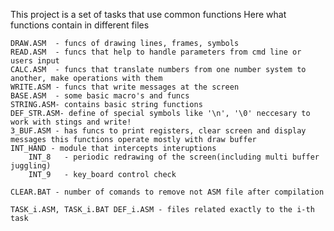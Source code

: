 This project is a set of tasks that use common functions
Here what functions contain in different files

    DRAW.ASM  - funcs of drawing lines, frames, symbols
    READ.ASM  - funcs that help to handle parameters from cmd line or users input
    CALC.ASM  - funcs that translate numbers from one number system to another, make operations with them
    WRITE.ASM - funcs that write messages at the screen
    BASE.ASM  - some basic macro's and funcs
    STRING.ASM- contains basic string functions
    DEF_STR.ASM- define of special symbols like '\n', '\0' neccesary to work with stings and write!
    3_BUF.ASM - has funcs to print registers, clear screen and display messages this functions operate mostly with draw buffer
    INT_HAND - module that intercepts interuptions
        INT_8   - periodic redrawing of the screen(including multi buffer juggling)
        INT_9   - key_board control check

    CLEAR.BAT - number of comands to remove not ASM file after compilation

    TASK_i.ASM, TASK_i.BAT DEF_i.ASM - files related exactly to the i-th task